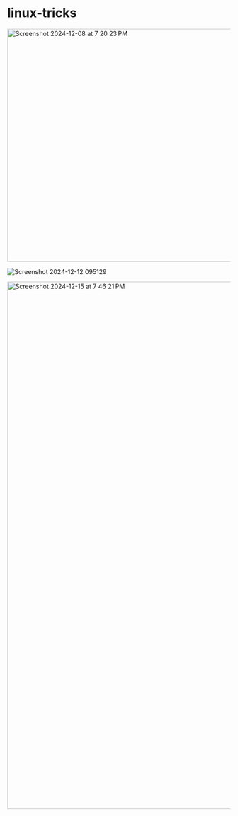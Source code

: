 # linux-tricks

<img width="526" alt="Screenshot 2024-12-08 at 7 20 23 PM" src="https://github.com/user-attachments/assets/4ce4e8b1-840d-4dd9-884e-6c6814e211bb">


![Screenshot 2024-12-12 095129](https://github.com/user-attachments/assets/4bf3d342-ee1e-4726-adc1-dc18d98a1264)


<img width="1191" alt="Screenshot 2024-12-15 at 7 46 21 PM" src="https://github.com/user-attachments/assets/13ef370f-0a22-479e-8b04-366238b6147b" />
